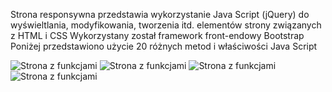
Strona responsywna przedstawia wykorzystanie Java Script (jQuery) do wyświeltlania, modyfikowania, tworzenia itd. elementów strony związanych z HTML i CSS
Wykorzystany został framework front-endowy Bootstrap
Poniżej przedstawiono użycie 20 różnych metod i właściwości Java Script

![Strona z funkcjami](https://github.com/EllwartDawid/projektowanie-serwisow-www-ellwart-185ic/lab2/ss/blob/master/lab2-1.PNG)
![Strona z funkcjami](https://github.com/EllwartDawid/projektowanie-serwisow-www-ellwart-185ic/lab2/ss/blob/master/lab2-2.PNG)
![Strona z funkcjami](https://github.com/EllwartDawid/projektowanie-serwisow-www-ellwart-185ic/lab2/ss/blob/master/lab2-3.PNG)
![Strona z funkcjami](https://github.com/EllwartDawid/projektowanie-serwisow-www-ellwart-185ic/lab2/ss/blob/master/lab2-4.PNG)
